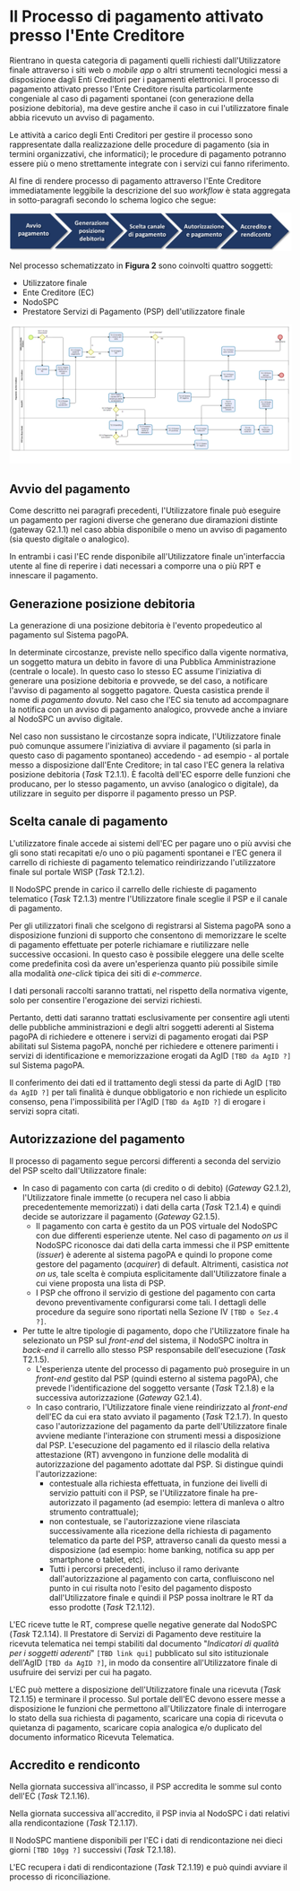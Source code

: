 Il Processo di pagamento attivato presso l'Ente Creditore
=========================================================

Rientrano in questa categoria di pagamenti quelli richiesti dall'Utilizzatore finale attraverso i siti web o *mobile app* o altri strumenti tecnologici messi a disposizione dagli Enti Creditori per i pagamenti elettronici. Il processo di pagamento attivato presso l'Ente Creditore risulta particolarmente congeniale al caso di pagamenti spontanei (con generazione della posizione debitoria), ma deve gestire anche il caso in cui l'utilizzatore finale abbia ricevuto un avviso di pagamento. 

Le attività a carico degli Enti Creditori per gestire il processo sono rappresentate dalla realizzazione delle procedure di pagamento (sia in termini organizzativi, che informatici); le procedure di pagamento potranno essere più o meno strettamente integrate con i servizi cui fanno riferimento.

Al fine di rendere processo di pagamento attraverso l'Ente Creditore immediatamente leggibile la descrizione del suo *workflow* è stata aggregata in sotto-paragrafi secondo lo schema logico che segue:

![flow-pagamento-ec](../images/business_ec.png)

Nel processo schematizzato in **Figura 2** sono coinvolti quattro soggetti:

* Utilizzatore finale
* Ente Creditore (EC)
* NodoSPC
* Prestatore Servizi di Pagamento (PSP) dell'utilizzatore finale

![bpmn-pagamento-ec](../images/bpmn_ec.png)

Avvio del pagamento
-------------------

Come descritto nei paragrafi precedenti, l'Utilizzatore finale può eseguire un pagamento per ragioni diverse che generano due diramazioni distinte (gateway G2.1.1) nel caso abbia disponibile o meno un avviso di pagamento (sia questo digitale o analogico).

In entrambi i casi l'EC rende disponibile all'Utilizzatore finale un'interfaccia utente al fine di reperire i dati necessari a comporre una o più RPT e innescare il pagamento.

Generazione posizione debitoria
-------------------------------

La generazione di una posizione debitoria è l'evento propedeutico al pagamento sul Sistema pagoPA.

In determinate circostanze, previste nello specifico dalla vigente normativa, un soggetto matura un debito in favore di una Pubblica Amministrazione (centrale o locale). In questo caso lo stesso EC assume l'iniziativa di generare una posizione debitoria e provvede, se del caso, a notificare l'avviso di pagamento al soggetto pagatore. Questa casistica prende il nome di _pagamento dovuto_. Nel caso che l'EC sia tenuto ad accompagnare la notifica con un avviso di pagamento analogico, provvede anche a inviare al NodoSPC un avviso digitale.

Nel caso non sussistano le circostanze sopra indicate, l'Utilizzatore finale può comunque assumere l'iniziativa di avviare il pagamento (si parla in questo caso di pagamento spontaneo) accedendo - ad esempio - al portale messo a disposizione dall'Ente Creditore; in tal caso l'EC genera la relativa posizione debitoria (*Task* T2.1.1). È facoltà dell'EC esporre delle funzioni che producano, per lo stesso pagamento, un avviso (analogico o digitale), da utilizzare in seguito per disporre il pagamento presso un PSP.

Scelta canale di pagamento
--------------------------

L'utilizzatore finale accede ai sistemi dell'EC per pagare uno o più avvisi che gli sono stati recapitati e/o uno o più pagamenti spontanei e l'EC genera il carrello di richieste di pagamento telematico reindirizzando l'utilizzatore finale sul portale WISP (*Task* T2.1.2).

Il NodoSPC prende in carico il carrello delle richieste di pagamento telematico (*Task* T2.1.3) mentre l'Utilizzatore finale sceglie il PSP e il canale di pagamento.

Per gli utilizzatori finali che scelgono di registrarsi al Sistema pagoPA sono a disposizione funzioni di supporto che consentono di memorizzare le scelte di pagamento effettuate per poterle richiamare e riutilizzare nelle successive occasioni. In questo caso è possibile eleggere una delle scelte come predefinita così da avere un'esperienza quanto più possibile simile alla modalità *one-click* tipica dei siti di *e-commerce*.

I dati personali raccolti saranno trattati, nel rispetto della normativa vigente, solo per consentire l'erogazione dei servizi richiesti.

Pertanto, detti dati saranno trattati esclusivamente per consentire agli utenti delle pubbliche amministrazioni e degli altri soggetti aderenti al Sistema pagoPA di richiedere e ottenere i servizi di pagamento erogati dai PSP abilitati sul Sistema pagoPA, nonché per richiedere e ottenere parimenti i servizi di identificazione e memorizzazione erogati da AgID `[TBD da AgID ?]` sul Sistema pagoPA.

Il conferimento dei dati ed il trattamento degli stessi da parte di AgID `[TBD da AgID ?]` per tali finalità è dunque obbligatorio e non richiede un esplicito consenso, pena l'impossibilità per l'AgID `[TBD da AgID ?]` di erogare i servizi sopra citati.

Autorizzazione del pagamento
----------------------------

Il processo di pagamento segue percorsi differenti a seconda del servizio del PSP scelto dall'Utilizzatore finale:

- In caso di pagamento con carta (di credito o di debito) (*Gateway* G2.1.2), l'Utilizzatore finale immette (o recupera nel caso li abbia precedentemente memorizzati) i dati della carta (*Task* T2.1.4) e quindi decide se autorizzare il pagamento (*Gateway* G2.1.5).
    - Il pagamento con carta è gestito da un POS virtuale del NodoSPC con due differenti esperienze utente. Nel caso di pagamento *on us* il NodoSPC riconosce dai dati della carta immessi che il PSP emittente (*issuer*) è aderente al sistema pagoPA e quindi lo propone come gestore del pagamento (*acquirer*) di default. Altrimenti, casistica *not on us,* tale scelta è compiuta esplicitamente dall'Utilizzatore finale a cui viene proposta una lista di PSP.
    - I PSP che offrono il servizio di gestione del pagamento con carta devono preventivamente configurarsi come tali. I dettagli delle procedure da seguire  sono riportati nella Sezione IV `[TBD o Sez.4 ?]`.
- Per tutte le altre tipologie di pagamento, dopo che l'Utilizzatore finale ha selezionato un PSP sul *front-end* del sistema, il NodoSPC inoltra in *back-end* il carrello allo stesso PSP responsabile dell'esecuzione (*Task* T2.1.5).
    -  L'esperienza utente del processo di pagamento può proseguire in un *front-end* gestito dal PSP (quindi esterno al sistema pagoPA), che prevede l'identificazione del soggetto versante (*Task* T2.1.8) e la successiva autorizzazione (*Gateway* G2.1.4).
    - In caso contrario, l'Utilizzatore finale viene reindirizzato al *front-end* dell'EC da cui era stato avviato il pagamento (*Task* T2.1.7). In questo caso l'autorizzazione del pagamento da parte dell'Utilizzatore finale avviene mediante l'interazione con strumenti messi a disposizione dal PSP. L'esecuzione del pagamento ed il rilascio della relativa attestazione (RT) avvengono in funzione delle modalità di autorizzazione del pagamento adottate dal PSP. Si distingue quindi l'autorizzazione:
		- contestuale alla richiesta effettuata, in funzione dei livelli di servizio pattuiti con il PSP, se l'Utilizzatore finale ha pre-autorizzato il pagamento (ad esempio: lettera di manleva o altro strumento contrattuale);
		- non contestuale, se l'autorizzazione viene rilasciata successivamente alla ricezione della richiesta di pagamento telematico da parte del PSP, attraverso canali da questo messi a disposizione (ad esempio: home banking, notifica su app per smartphone o tablet, etc).
		- Tutti i percorsi precedenti, incluso il ramo derivante dall'autorizzazione al pagamento con carta, confluiscono nel punto in cui risulta noto l'esito del pagamento disposto dall'Utilizzatore finale e quindi il PSP possa inoltrare le RT da esso prodotte (*Task* T2.1.12).

L'EC riceve tutte le RT, comprese quelle negative generate dal NodoSPC (*Task* T2.1.14). Il Prestatore di Servizi di Pagamento deve restituire la ricevuta telematica nei tempi stabiliti dal documento "*Indicatori di qualità per i soggetti aderenti*" `[TBD link qui]` pubblicato sul sito istituzionale dell'AgID `[TBD da AgID ?]`, in modo da consentire all'Utilizzatore finale di usufruire dei servizi per cui ha pagato.

L'EC può mettere a disposizione dell'Utilizzatore finale una ricevuta (*Task* T2.1.15) e terminare il processo. Sul portale dell'EC devono essere messe a disposizione le funzioni che permettono all'Utilizzatore finale di interrogare lo stato della sua richiesta di pagamento, scaricare una copia di ricevuta o quietanza di pagamento, scaricare copia analogica e/o duplicato del documento informatico Ricevuta Telematica.

Accredito e rendiconto
----------------------

Nella giornata successiva all'incasso, il PSP accredita le somme sul conto dell'EC (*Task* T2.1.16).

Nella giornata successiva all'accredito, il PSP invia al NodoSPC i dati relativi alla rendicontazione (*Task* T2.1.17).

Il NodoSPC mantiene disponibili per l'EC i dati di rendicontazione nei dieci giorni `[TBD 10gg ?]` successivi (*Task* T2.1.18).

L'EC recupera i dati di rendicontazione (*Task* T2.1.19) e può quindi avviare il processo di riconciliazione.
